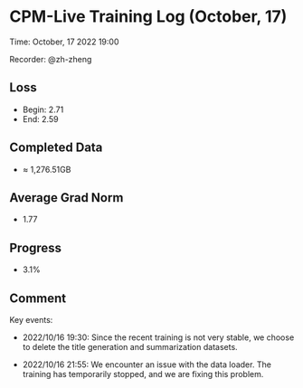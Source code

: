 
# CPM-Live Training Log (October, 17)

Time: October, 17 2022 19:00

Recorder: @zh-zheng

## Loss
- Begin: 2.71
- End: 2.59
	
## Completed Data
- $\approx$ 1,276.51GB

## Average Grad Norm
- 1.77

## Progress
- 3.1%

## Comment

Key events:

- 2022/10/16 19:30: Since the recent training is not very stable, we choose to delete the title generation and summarization datasets.

- 2022/10/16 21:55: We encounter an issue with the data loader. The training has temporarily stopped, and we are fixing this problem.

